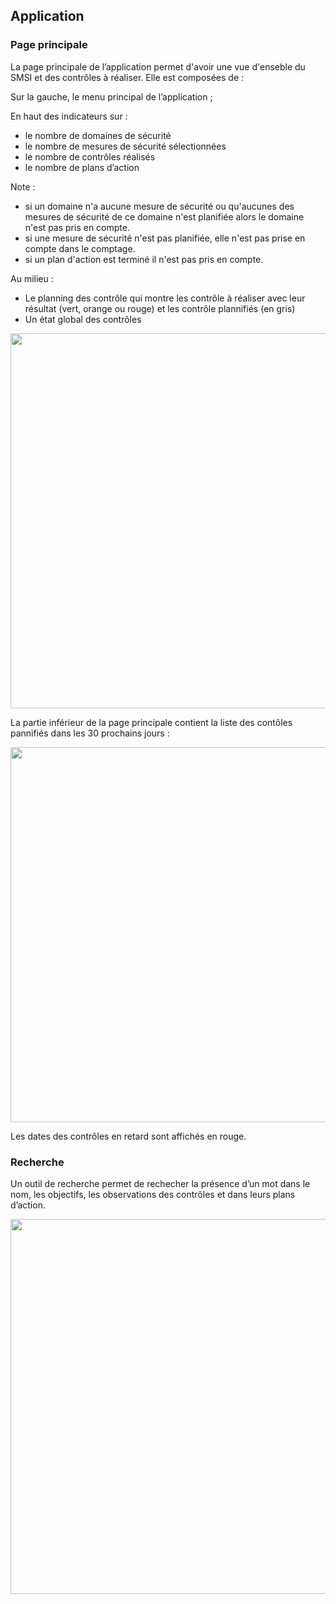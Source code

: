 ## Application

### Page principale

La page principale de l’application permet d'avoir une vue d'enseble du SMSI et des contrôles à réaliser.
Elle est composées de :

Sur la gauche, le menu principal de l’application ;

En haut des indicateurs sur :

* le nombre de domaines de sécurité
* le nombre de mesures de sécurité sélectionnées
* le nombre de contrôles réalisés
* le nombre de plans d’action

Note :

* si un domaine n'a aucune mesure de sécurité ou qu'aucunes des mesures de sécurité de ce domaine n'est planifiée alors le domaine n'est pas pris en compte.
* si une mesure de sécurité n'est pas planifiée, elle n'est pas prise en compte dans le comptage.
* si un plan d'action est terminé il n'est pas pris en compte.

Au milieu :

* Le planning des contrôle qui montre les contrôle à réaliser avec leur résultat (vert, orange ou rouge) et les contrôle plannifiés (en gris)
* Un état global des contrôles


[<img src="/deming/images/home1_fr.png" width="600">](/deming/images/home1_fr.png)

La partie inférieur de la page principale contient la liste des contôles pannifiés dans les 30 prochains jours :

[<img src="/deming/images/home2_fr.png" width="600">](/deming/images/home2_fr.png)

Les dates des contrôles en retard sont affichés en rouge.

### Recherche

Un outil de recherche permet de rechecher la présence d’un mot dans le nom, les objectifs, les observations des contrôles
et dans leurs plans d’action.

[<img src="/deming/images/search.png" width="600">](/deming/images/search.png)
